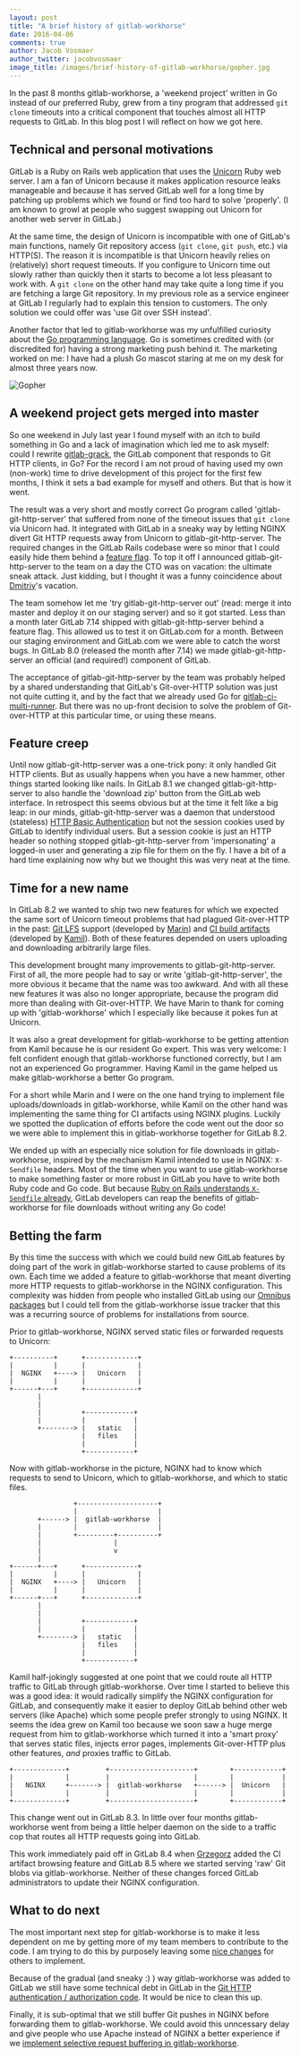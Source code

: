 ```yaml
---
layout: post
title: "A brief history of gitlab-workhorse"
date: 2016-04-06
comments: true
author: Jacob Vosmaer
author_twitter: jacobvosmaer
image_title: /images/brief-history-of-gitlab-workhorse/gopher.jpg
---
```


In the past 8 months gitlab-workhorse, a 'weekend project' written in Go
instead of our preferred Ruby, grew from a tiny program that addressed
`git clone` timeouts into a critical component that touches almost all
HTTP requests to GitLab. In this blog post I will reflect on how we got
here.

<!-- more -->

## Technical and personal motivations

GitLab is a Ruby on Rails web application that uses the
[Unicorn](http://unicorn.bogomips.org/) Ruby web server. I am a fan of
Unicorn because it makes application resource leaks manageable and
because it has served GitLab well for a long time by patching up
problems which we found or find too hard to solve 'properly'. (I am
known to growl at people who suggest swapping out Unicorn for another
web server in GitLab.)

At the same time, the design of Unicorn is incompatible with one of
GitLab's main functions, namely Git repository access (`git clone`,
`git push`, etc.) via HTTP(S). The reason it is incompatible is that
Unicorn heavily relies on (relatively) short request timeouts. If you
configure to Unicorn time out slowly rather than quickly then it starts
to become a lot less pleasant to work with. A `git clone` on the other
hand may take quite a long time if you are fetching a large Git
repository. In my previous role as a service engineer at GitLab I
regularly had to explain this tension to customers. The only solution we
could offer was 'use Git over SSH instead'.

Another factor that led to gitlab-workhorse was my unfulfilled curiosity
about the [Go programming language](https://golang.org/). Go is
sometimes credited with (or discredited for) having a strong marketing
push behind it. The marketing worked on me: I have had a plush Go mascot
staring at me on my desk for almost three years now.

![Gopher](/images/brief-history-of-gitlab-workhorse/gopher.jpg)

## A weekend project gets merged into master

So one weekend in July last year I found myself with an itch to build
something in Go and a lack of imagination which led me to ask myself:
could I rewrite
[gitlab-grack](https://gitlab.com/gitlab-org/gitlab-grack), the GitLab
component that responds to Git HTTP clients, in Go? For the record I am
not proud of having used my own (non-work) time to drive development of
this project for the first few months, I think it sets a bad example for
myself and others. But that is how it went.

The result was a very short and mostly correct Go program called
'gitlab-git-http-server' that suffered from none of the timeout issues
that `git clone` via Unicorn had. It integrated with GitLab in a sneaky
way by letting NGINX divert Git HTTP requests away from Unicorn to
gitlab-git-http-server. The required changes in the GitLab Rails
codebase were so minor that I could easily hide them behind a [feature
flag](https://en.wikipedia.org/wiki/Feature_toggle). To top it off I
announced gitlab-git-http-server to the team on a day the CTO was on
vacation: the ultimate sneak attack. Just kidding, but I thought it was
a funny coincidence about [Dmitriy](http://twitter.com/dzaporozhets)'s
vacation.

The team somehow let me 'try gitlab-git-http-server out' (read: merge it
into master and deploy it on our staging server) and so it got started.
Less than a month later GitLab 7.14 shipped with gitlab-git-http-server
behind a feature flag. This allowed us to test it on GitLab.com for a
month. Between our staging environment and GitLab.com we were able to
catch the worst bugs. In GitLab 8.0 (released the month after 7.14)
we made gitlab-git-http-server an official (and required!) component of
GitLab.

The acceptance of gitlab-git-http-server by the team was probably helped
by a shared understanding that GitLab's Git-over-HTTP solution was just
not quite cutting it, and by the fact that we already used Go for
[gitlab-ci-multi-runner](https://gitlab.com/gitlab-org/gitlab-ci-multi-runner).
But there was no up-front decision to solve the problem of Git-over-HTTP
at this particular time, or using these means.

## Feature creep

Until now gitlab-git-http-server was a one-trick pony: it only handled
Git HTTP clients. But as usually happens when you have a new hammer,
other things started looking like nails. In GitLab 8.1 we changed
gitlab-git-http-server to also handle the 'download zip' button from the
GitLab web interface. In retrospect this seems obvious but at the time
it felt like a big leap: in our minds, gitlab-git-http-server was a
daemon that understood (stateless) [HTTP Basic
Authentication](https://en.wikipedia.org/wiki/Basic_access_authentication)
but not the session cookies used by GitLab to identify individual users.
But a session cookie is just an HTTP header so nothing stopped
gitlab-git-http-server from 'impersonating' a logged-in user and
generating a zip file for them on the fly. I have a bit of a hard time
explaining now why but we thought this was very neat at the time.

## Time for a new name

In GitLab 8.2 we wanted to ship two new features for which we expected
the same sort of Unicorn timeout problems that had plagued Git-over-HTTP
in the past: [Git LFS](https://git-lfs.github.com/) support (developed
by [Marin](https://gitlab.com/u/marin)) and [CI build
artifacts](http://doc.gitlab.com/ce/ci/build_artifacts/README.html)
(developed by [Kamil](https://gitlab.com/u/ayufan)). Both of these
features depended on users uploading and downloading arbitrarily large
files.

This development brought many improvements to gitlab-git-http-server.
First of all, the more people had to say or write
'gitlab-git-http-server', the more obvious it became that the name was
too awkward. And with all these new features it was also no longer
appropriate, because the program did more than dealing with
Git-over-HTTP. We have Marin to thank for coming up with
'gitlab-workhorse' which I especially like because it pokes fun at
Unicorn.

It was also a great development for gitlab-workhorse to be getting
attention from Kamil because he is our resident Go expert. This was very
welcome: I felt confident enough that gitlab-workhorse functioned
correctly, but I am not an experienced Go programmer. Having Kamil in
the game helped us make gitlab-workhorse a better Go program.

For a short while Marin and I were on the one hand trying to implement
file uploads/downloads in gitlab-workhorse, while Kamil on the other
hand was implementing the same thing for CI artifacts using NGINX
plugins. Luckily we spotted the duplication of efforts before the code
went out the door so we were able to implement this in gitlab-workhorse
together for GitLab 8.2.

We ended up with an especially nice solution for file downloads in
gitlab-workhorse, inspired by the mechanism Kamil intended to use in
NGINX: `X-Sendfile` headers. Most of the time when you want to use
gitlab-workhorse to make something faster or more robust in GitLab you
have to write both Ruby code and Go code. But because [Ruby on Rails
understands `X-Sendfile`
already](http://api.rubyonrails.org/classes/ActionController/DataStreaming.html#method-i-send_file),
GitLab developers can reap the benefits of gitlab-workhorse for file
downloads without writing any Go code!

## Betting the farm

By this time the success with which we could build new GitLab features
by doing part of the work in gitlab-workhorse started to cause problems
of its own. Each time we added a feature to gitlab-workhorse that meant
diverting more HTTP requests to gitlab-workhorse in the NGINX
configuration. This complexity was hidden from people who installed
GitLab using our [Omnibus packages](https://packages.gitlab.com/gitlab)
but I could tell from the gitlab-workhorse issue tracker that this was a
recurring source of problems for installations from source.

Prior to gitlab-workhorse, NGINX served static files or forwarded
requests to Unicorn:

    +----------+      +-------------+
    |          |      |             |
    |  NGINX   +----> |   Unicorn   |
    |          |      |             |
    +------+---+      +-------------+
           |
           |
           |          +------------+
           |          |            |
           +--------> |   static   |
                      |   files    |
                      |            |
                      +------------+


Now with gitlab-workhorse in the picture, NGINX had to know which
requests to send to Unicorn, which to gitlab-workhorse, and which to
static files.

                    +--------------------+
                    |                    |
           +------> |  gitlab-workhorse  |
           |        |                    |
           |        +---------+----------+
           |                  |
           |                  v
           |
    +------+---+      +-------------+
    |          |      |             |
    |  NGINX   +----> |   Unicorn   |
    |          |      |             |
    +------+---+      +-------------+
           |
           |
           |          +------------+
           |          |            |
           +--------> |   static   |
                      |   files    |
                      |            |
                      +------------+


Kamil half-jokingly suggested at one point that we could route all HTTP
traffic to GitLab through gitlab-workhorse. Over time I started to
believe this was a good idea: it would radically simplify the NGINX
configuration for GitLab, and consequently make it easier to deploy
GitLab behind other web servers (like Apache) which some people prefer
strongly to using NGINX. It seems the idea grew on Kamil too because we
soon saw a huge merge request from him to gitlab-workhorse which turned
it into a 'smart proxy' that serves static files, injects error pages,
implements Git-over-HTTP plus other features, *and* proxies traffic to
GitLab.

    +-------------+         +---------------------+        +------------+
    |             |         |                     |        |            |
    |   NGINX     +-------> |  gitlab-workhorse   +------> |  Unicorn   |
    |             |         |                     |        |            |
    +-------------+         +---------------------+        +------------+

This change went out in GitLab 8.3. In little over four months
gitlab-workhorse went from being a little helper daemon on the side to a
traffic cop that routes all HTTP requests going into GitLab.

This work immediately paid off in GitLab 8.4 when
[Grzegorz](https://gitlab.com/u/grzesiek) added the CI artifact browsing
feature and GitLab 8.5 where we started serving 'raw' Git blobs via
gitlab-workhorse. Neither of these changes forced GitLab administrators
to update their NGINX configuration.

## What to do next

The most important next step for gitlab-workhorse is to make it less
dependent on me by getting more of my team members to contribute to the
code. I am trying to do this by purposely leaving some [nice
changes](https://gitlab.com/gitlab-org/gitlab-ce/issues/13999) for
others to implement.

Because of the gradual (and sneaky :) ) way gitlab-workhorse was added
to GitLab we still have some technical debt in GitLab in the [Git HTTP
authentication / authorization
code](https://gitlab.com/gitlab-org/gitlab-ce/issues/14501). It would be
nice to clean this up.

Finally, it is sub-optimal that we still buffer Git pushes in NGINX
before forwarding them to gitlab-workhorse. We could avoid this
unncessary delay and give people who use Apache instead of NGINX a
better experience if we [implement selective request buffering in
gitlab-workhorse](https://gitlab.com/gitlab-org/gitlab-workhorse/issues/1#note_2681403).
